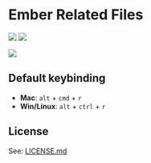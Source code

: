 # Ember Related Files

[![](https://travis-ci.org/josa42/vscode-ember-related-files.svg?branch=master)](https://travis-ci.org/josa42/vscode-ember-related-files)
[![](https://ci.appveyor.com/api/projects/status/github/josa42/vscode-ember-related-files?svg=true&branch=master)](https://ci.appveyor.com/project/josa42/vscode-ember-related-files)

![](https://rawgithub.com/josa42/vscode-ember-related-files/master/docs/assets/screenrecording.gif)

## Default keybinding

- **Mac**: <kbd>`alt`</kbd> + <kbd>`cmd`</kbd> + <kbd>`r`</kbd>
- **Win/Linux**: <kbd>`alt`</kbd> + <kbd>`ctrl`</kbd> + <kbd>`r`</kbd>

## License

See: [LICENSE.md](https://github.com/josa42/vscode-markdown-table-formatter/blob/master/LICENSE.md)
